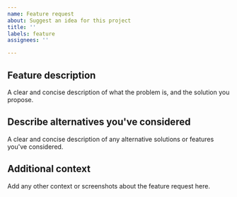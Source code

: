 ```yaml
---
name: Feature request
about: Suggest an idea for this project
title: ''
labels: feature
assignees: ''

---
```


Feature description
--------
A clear and concise description of what the problem is, and the solution you propose.

Describe alternatives you've considered
--------
A clear and concise description of any alternative solutions or features you've considered.

Additional context
--------
Add any other context or screenshots about the feature request here.
